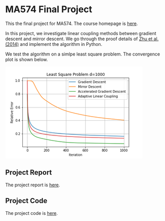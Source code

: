# MA574 Final Project
This the final project for MA574. The course homepage is [here](https://www.math.purdue.edu/~zhan1966/teaching/574/index.html).

In this project, we investigate linear coupling methods between gradient descent and mirror descent. We go through the proof details of [Zhu et al. (2014)](https://arxiv.org/pdf/1407.1537) and implement the algorithm in Python.

We test the algorithm on a simlpe least square problem. The convergence plot is shown below.

![Convergence Plot](least_square_d=1000.png)

## Project Report

The project report is [here](math_574.pdf).

## Project Code

The project code is [here](final_proj.ipynb).
